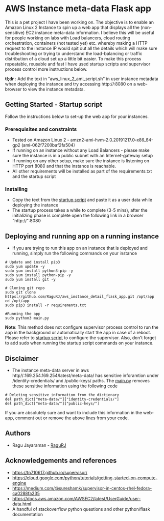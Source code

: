 # AWS Instance meta-data Flask app

This is a pet project I have been working on. The objective is to enable an Amazon Linux 2 Instance to spin up a web app that displays all the (non-sensitive) EC2 instance meta-data information. I believe this will be useful for people working on labs with Load balancers, cloud routing orchestration, containers (not tested yet) etc. whereby making a HTTP request to the instance IP would spit out all the details which will make sure troubleshooting or trying to understand the load-balancing or traffic distribution of a cloud set up a little bit easier. To make this process repeatable, reusable and fast I have used startup scripts and supervisor process control more instructions below.

__tl;dr__ : Add the text in "aws_linux_2_ami_script.sh" in user instance metadata when deploying the instance and try accessing http://<public-ip>:8080 on a web-browser to view the instance metadata.


## Getting Started - Startup script

Follow the instructions below to set-up the web app for your instances.

### Prerequisites and constraints

* Tested on Amazon Linux 2 - amzn2-ami-hvm-2.0.20191217.0-x86_64-gp2 (ami-062f7200baf2fa504)
* If running on an instance without any Load Balancers - please make sure the instance is in a public subnet with an Internet-gateway setup
* If running on any other setup, make sure the instance is listening on HTTP port 8080 and that the instance is reachable.
* All other requirements will be installed as part of the requirements.txt and the startup script

### Installing

* Copy the text from the [startup script](https://github.com/RaguRJ/aws_instance_detail_flask_app/blob/master/aws_linux_2_ami_script.sh) and paste it as a user data while deploying the instance
* The startup process takes a while to complete (3-5 mins), after the initializing phase is complete open the following link in a browser "http://<Instance-IP>":8080

## Deploying and running app on a running instance

* If you are trying to run this app on an instance that is deployed and running, simply run the following commands on your instance

```
# Update and install pip3
sudo yum update -y
sudo yum install python3-pip -y
sudo yum install python-pip -y
sudo yum install git -y

# Cloning git repo 
sudo git clone https://github.com/RaguRJ/aws_instance_detail_flask_app.git /opt/app
cd /opt/app
sudo pip3 install -r requirements.txt

#Running the app
sudo python3 main.py
```
__Note:__ This method does not configure supervisor process control to run the app in the background or automatically start the app in case of a reboot. Please refer to [startup script](https://github.com/RaguRJ/aws_instance_detail_flask_app/blob/master/aws_linux_2_ami_script.sh) to configure the supervisor. Also, don't forget to add sudo when running the startup script commands on your instance.

## Disclaimer
* The instance meta-data server in aws http//:169.254.169.254/latest/meta-data/ has sensitive inforamtion under /identity-credentials/ and /public-keys/ paths. The [main.py](https://github.com/RaguRJ/aws_instance_detail_flask_app/blob/master/main.py) removes these sensitive information using the following code

```
# Deleting sensitive information from the dictionary
del path_dict["meta-data/"]["identity-credentials/"]
del path_dict["meta-data/"]["public-keys/"]
```

If you are absolutely sure and want to include this information in the web-app, comment out or remove the above lines from your code.


## Authors
* Ragu Jayaraman - [RaguRJ](https://github.com/RaguRJ)

## Acknowledgements and references
* https://tn710617.github.io/supervisor/
* https://cloud.google.com/python/tutorials/getting-started-on-compute-engine
* https://medium.com/@sureshamk/supervisor-in-centos-rhel-fedora-ca0288fa235
* https://docs.aws.amazon.com/AWSEC2/latest/UserGuide/user-data.html
* A handful of stackoverflow python questions and other python/flask documentation